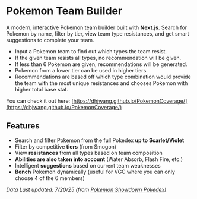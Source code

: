 # Pokemon Team Builder

A modern, interactive Pokemon team builder built with **Next.js**. Search for Pokemon by name, filter by tier, view team type resistances, and get smart suggestions to complete your team.

- Input a Pokemon team to find out which types the team resist.
- If the given team resists all types, no recommendation will be given.
- If less than 6 Pokemon are given, recommendations will be generated.
- Pokemon from a lower tier can be used in higher tiers.
- Recommendations are based off which type combination would provide the team with the most unique resistances and chooses Pokemon with higher total base stat.

You can check it out here: [https://dhjwang.github.io/PokemonCoverage/](https://dhjwang.github.io/PokemonCoverage/)

## Features

- Search and filter Pokemon from the full Pokedex **up to Scarlet/Violet**
- Filter by competitive **tiers** (from Smogon)
- View **resistances** from all types based on team composition
- **Abilities are also taken into account** (Water Absorb, Flash Fire, etc.)
- Intelligent **suggestions** based on current team weaknesses
- **Bench** Pokemon dynamically (useful for VGC where you can only choose 4 of the 6 members)

_Data Last updated: 7/20/25 (from [Pokemon Showdown Pokedex](https://github.com/smogon/pokemon-showdown))_
